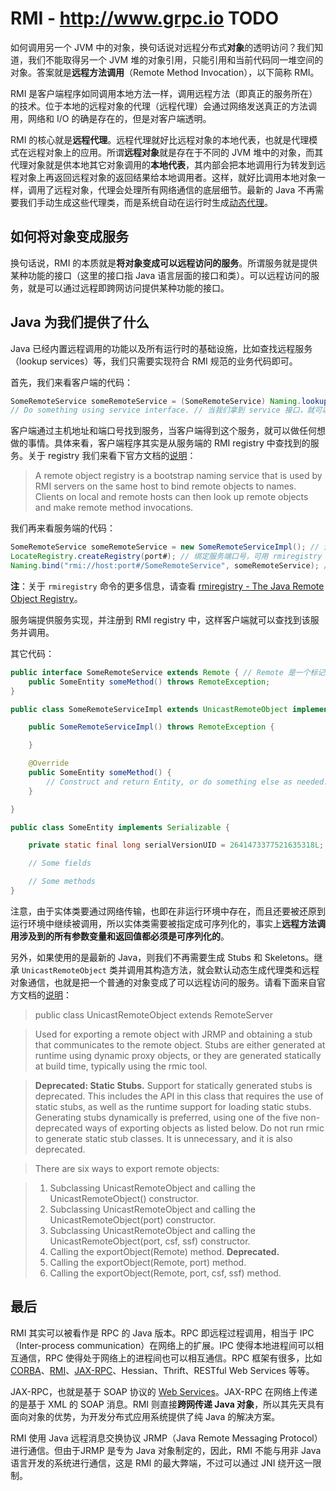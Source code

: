 # RMI - http://www.grpc.io TODO

如何调用另一个 JVM 中的对象，换句话说对远程分布式**对象**的透明访问？我们知道，我们不能取得另一个 JVM 堆的对象引用，只能引用和当前代码同一堆空间的对象。答案就是**远程方法调用**（Remote Method Invocation），以下简称 RMI。

RMI 是客户端程序如同调用本地方法一样，调用远程方法（即真正的服务所在）的技术。位于本地的远程对象的代理（远程代理）会通过网络发送真正的方法调用，网络和 I/O 的确是存在的，但是对客户端透明。

RMI 的核心就是**远程代理**。远程代理就好比远程对象的本地代表，也就是代理模式在远程对象上的应用。所谓**远程对象**就是存在于不同的 JVM 堆中的对象，而其代理对象就是供本地其它对象调用的**本地代表**，其内部会把本地调用行为转发到远程对象上再返回远程对象的返回结果给本地调用者。这样，就好比调用本地对象一样，调用了远程对象，代理会处理所有网络通信的底层细节。最新的 Java 不再需要我们手动生成这些代理类，而是系统自动在运行时生成[动态代理](../Languages/DesignPattern/TheProxyPattern.md#动态代理)。

## 如何将对象变成服务

换句话说，RMI 的本质就是**将对象变成可以远程访问的服务**。所谓服务就是提供某种功能的接口（这里的接口指 Java 语言层面的接口和类）。可以远程访问的服务，就是可以通过远程即跨网访问提供某种功能的接口。

## Java 为我们提供了什么

Java 已经内置远程调用的功能以及所有运行时的基础设施，比如查找远程服务（lookup services）等，我们只需要实现符合 RMI 规范的业务代码即可。

首先，我们来看客户端的代码：

```Java
SomeRemoteService someRemoteService = (SomeRemoteService) Naming.lookup("rmi://host:port#/SomeRemoteService"); // service 的概念我们已经很熟悉了，就是具备某种功能的接口（包括类）；这里的 service 还需要继承自 java.rmi.Remote 接口，以表示它是一个远程服务接口，从而可以被 RMI 系统识别到。
// Do something using service interface. // 当我们拿到 service 接口，就可以做任何我们想做的事情。
```

客户端通过主机地址和端口号找到服务，当客户端得到这个服务，就可以做任何想做的事情。具体来看，客户端程序其实是从服务端的 RMI registry 中查找到的服务。关于 registry 我们来看下官方文档的[说明](http://docs.oracle.com/javase/7/docs/technotes/tools/solaris/rmiregistry.html)：

> A remote object registry is a bootstrap naming service that is used by RMI servers on the same host to bind remote objects to names. Clients on local and remote hosts can then look up remote objects and make remote method invocations.

我们再来看服务端的代码：

```Java
SomeRemoteService someRemoteService = new SomeRemoteServiceImpl(); // 远程服务接口的实现
LocateRegistry.createRegistry(port#); // 绑定服务端口号，可用 rmiregistry 命令代替。
Naming.bind("rmi://host:port#/SomeRemoteService", someRemoteService); // 绑定服务地址。
```

**注**：关于 `rmiregistry` 命令的更多信息，请查看 [rmiregistry - The Java Remote Object Registry](http://docs.oracle.com/javase/6/docs/technotes/tools/solaris/rmiregistry.html)。

服务端提供服务实现，并注册到 RMI registry 中，这样客户端就可以查找到该服务并调用。

其它代码：

```Java
public interface SomeRemoteService extends Remote { // Remote 是一个标记接口，没有任何方法，注意这并不是接口的正常用法。
    public SomeEntity someMethod() throws RemoteException;
}

public class SomeRemoteServiceImpl extends UnicastRemoteObject implements SomeRemoteService {

    public SomeRemoteServiceImpl() throws RemoteException {

    }

    @Override
    public SomeEntity someMethod() {
        // Construct and return Entity, or do something else as needed.
    }

}

public class SomeEntity implements Serializable {

    private static final long serialVersionUID = 2641473377521635318L;

    // Some fields

    // Some methods
}
```

注意，由于实体类要通过网络传输，也即在非运行环境中存在，而且还要被还原到运行环境中继续被调用，所以实体类需要被指定成可序列化的，事实上**远程方法调用涉及到的所有参数变量和返回值都必须是可序列化的**。

另外，如果使用的是最新的 Java，则我们不再需要生成 Stubs 和 Skeletons。继承 `UnicastRemoteObject` 类并调用其构造方法，就会默认动态生成代理类和远程对象通信，也就是把一个普通的对象变成了可以远程访问的服务。请看下面来自官方文档的[说明](https://docs.oracle.com/javase/8/docs/api/java/rmi/server/UnicastRemoteObject.html)：

> public class UnicastRemoteObject extends RemoteServer

> Used for exporting a remote object with JRMP and obtaining a stub that communicates to the remote object. Stubs are either generated at runtime using dynamic proxy objects, or they are generated statically at build time, typically using the rmic tool.

> **Deprecated: Static Stubs.** Support for statically generated stubs is deprecated. This includes the API in this class that requires the use of static stubs, as well as the runtime support for loading static stubs. Generating stubs dynamically is preferred, using one of the five non-deprecated ways of exporting objects as listed below. Do not run rmic to generate static stub classes. It is unnecessary, and it is also deprecated.

> There are six ways to export remote objects:

> 1. Subclassing UnicastRemoteObject and calling the UnicastRemoteObject() constructor.
> 2. Subclassing UnicastRemoteObject and calling the UnicastRemoteObject(port) constructor.
> 3. Subclassing UnicastRemoteObject and calling the UnicastRemoteObject(port, csf, ssf) constructor.
> 4. Calling the exportObject(Remote) method. **Deprecated.**
> 5. Calling the exportObject(Remote, port) method.
> 6. Calling the exportObject(Remote, port, csf, ssf) method.

## 最后

RMI 其实可以被看作是 RPC 的 Java 版本。RPC 即远程过程调用，相当于 IPC（Inter-process communication）在网络上的扩展。IPC 使得本地进程间可以相互通信，RPC 使得处于网络上的进程间也可以相互通信。RPC 框架有很多，比如 [CORBA](JavaIDL.md)、[RMI](RMI.md)、[JAX-RPC](WebServices.md)、Hessian、Thrift、RESTful Web Services 等等。

JAX-RPC，也就是基于 SOAP 协议的 [Web Services](WebServices.md)。JAX-RPC 在网络上传递的是基于 XML 的 SOAP 消息。RMI 则直接**跨网传递 Java 对象**，所以其先天具有面向对象的优势，为开发分布式应用系统提供了纯 Java 的解决方案。

RMI 使用 Java 远程消息交换协议 JRMP（Java Remote Messaging Protocol）进行通信。但由于JRMP 是专为 Java 对象制定的，因此，RMI 不能与用非 Java 语言开发的系统进行通信，这是 RMI 的最大弊端，不过可以通过 JNI 绕开这一限制。
